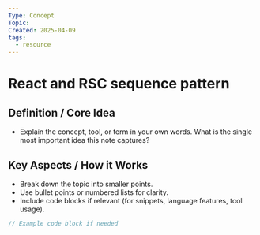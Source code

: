 ```yaml
---
Type: Concept
Topic: 
Created: 2025-04-09
tags:
  - resource
---
```


# React and RSC sequence pattern


## Definition / Core Idea

*   Explain the concept, tool, or term in your own words. What is the single most important idea this note captures?

## Key Aspects / How it Works

*   Break down the topic into smaller points.
*   Use bullet points or numbered lists for clarity.
*   Include code blocks if relevant (for snippets, language features, tool usage).
```javascript
// Example code block if needed